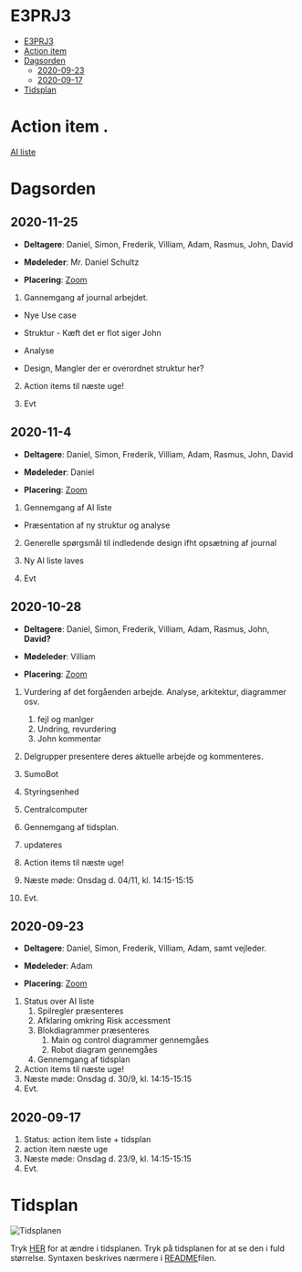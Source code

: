 # E3PRJ3
- [E3PRJ3](#e3prj3)
- [Action item](#action-item)
- [Dagsorden](#dagsorden)
  - [2020-09-23](#2020-09-23)
  - [2020-09-17](#2020-09-17)
- [Tidsplan](#tidsplan)

# Action item .

[AI liste](ActionItems/)

# Dagsorden


## 2020-11-25

- **Deltagere**: Daniel, Simon, Frederik, Villiam, Adam, Rasmus, John, David

- **Mødeleder**: Mr. Daniel Schultz

- **Placering**: [Zoom](https://aarhusuniversity.zoom.us/j/66634576248)

1. Gannemgang af journal arbejdet.

- Nye Use case

- Struktur - Kæft det er flot siger John

- Analyse

- Design, Mangler der er overordnet struktur her?

2. Action items til næste uge!

3. Evt

## 2020-11-4

- **Deltagere**: Daniel, Simon, Frederik, Villiam, Adam, Rasmus, John, David

- **Mødeleder**: Daniel

- **Placering**: [Zoom](https://aarhusuniversity.zoom.us/j/66634576248)

1. Gennemgang af AI liste
- Præsentation af ny struktur og analyse

2. Generelle spørgsmål til indledende design ifht opsætning af journal

3. Ny AI liste laves

4. Evt

## 2020-10-28

- **Deltagere**: Daniel, Simon, Frederik, Villiam, Adam, Rasmus, John, **David?**

- **Mødeleder**: Villiam

- **Placering**: [Zoom](https://aarhusuniversity.zoom.us/j/66634576248)

1. Vurdering af det forgåenden arbejde. Analyse, arkitektur, diagrammer osv.
   1. fejl og manlger
   2. Undring, revurdering
   3. John kommentar
   
2. Delgrupper presentere deres aktuelle arbejde og kommenteres.
  1. SumoBot
  2. Styringsenhed
  3. Centralcomputer 
  
3. Gennemgang af tidsplan.
  1. updateres

4. Action items til næste uge!

5. Næste møde: Onsdag d. 04/11, kl. 14:15-15:15

6. Evt.

## 2020-09-23
- **Deltagere**: Daniel, Simon, Frederik, Villiam, Adam, samt vejleder.

- **Mødeleder**: Adam

- **Placering**: [Zoom](https://aarhusuniversity.zoom.us/j/66634576248)
1. Status over AI liste
   1. Spilregler præsenteres
   2. Afklaring omkring Risk accessment
   3. Blokdiagrammer præsenteres
      1. Main og control diagrammer gennemgåes
      2. Robot diagram gennemgåes 
   4. Gennemgang af tidsplan 
2. Action items til næste uge!
3. Næste møde: Onsdag d. 30/9, kl. 14:15-15:15
4. Evt.

## 2020-09-17
1.	Status: action item liste + tidsplan
2.	action item næste uge
3.	Næste møde: Onsdag d. 23/9, kl. 14:15-15:15
4.	Evt.


# Tidsplan

![Tidsplanen](http://www.plantuml.com/plantuml/proxy?cache=no&src=https://raw.githubusercontent.com/Solvgraa-mager/E3PRJ3/master/Diagrammer/Tidsplan/GanntTidsplan.puml)

Tryk [HER](https://github.com/Solvgraa-mager/E3PRJ3/blob/master/Diagrammer/Tidsplan/GanntTidsplan.puml) for at ændre i tidsplanen. Tryk på tidsplanen for at se den i fuld størrelse. Syntaxen beskrives nærmere i [README](Diagrammer/Tidsplan/README.md)filen.

